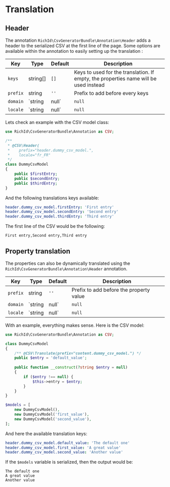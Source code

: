 # Translation

## Header

The annotation `RichId\CsvGeneratorBundle\Annotation\Header` adds a header to the serialized CSV at the first line of
the page. Some options are available within the annotation to easily setting up the translation :

| Key      | Type          | Default | Description |
|  ---     | ---           | ---     | --- |
| `keys`   | string[]      | `[]`    | Keys to used for the translation. If empty, the properties name will be used instead |
| `prefix` | string        | `''`    | Prefix to add before every keys |
| `domain` | `string|null` | `null`  | Translation domain to use |
| `locale` | `string|null` | `null`  | Translation locale to use |


Lets check an example with the CSV model class:

```php
use RichId\CsvGeneratorBundle\Annotation as CSV;

/**
 * @CSV\Header(
 *    prefix="header.dummy_csv_model.",
 *    locale="fr_FR"
 */
class DummyCsvModel
{
    public $firstEntry;
    public $secondEntry;
    public $thirdEntry;
}
```

And the following translations keys available:

```yaml
header.dummy_csv_model.firstEntry: 'First entry'
header.dummy_csv_model.secondEntry: 'Second entry'
header.dummy_csv_model.thirdEntry: 'Third entry'
```

The first line of the CSV would be the following:

```csv
First entry,Second entry,Third entry
```


## Property translation

The properties can also be dynamically translated using the `RichId\CsvGeneratorBundle\Annotation\Header` annotation.

| Key      | Type          | Default | Description |
|  ---     | ---           | ---     | --- |
| `prefix` | string        | `''`    | Prefix to add before the property value|
| `domain` | `string|null` | `null`  | Translation domain to use |
| `locale` | `string|null` | `null`  | Translation locale to use |


With an example, everything makes sense. Here is the CSV model:

```php
use RichId\CsvGeneratorBundle\Annotation as CSV;

class DummyCsvModel
{
    /** @CSV\Translate(prefix="content.dummy_csv_model.") */
    public $entry = 'default_value';
    
    public function __construct(?string $entry = null)
    {
        if ($entry !== null) {
            $this->entry = $entry;
        }
    }
}

$models = [
    new DummyCsvModel(),
    new DummyCsvModel('first_value'),
    new DummyCsvModel('second_value'),
];
```

And here the available translation keys:

```yaml
header.dummy_csv_model.default_value: 'The default one'
header.dummy_csv_model.first_value: 'A great value'
header.dummy_csv_model.second_value: 'Another value'
```

If the `$models` variable is serialized, then the output would be:

```csv
The default one
A great value
Another value
```
